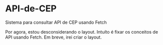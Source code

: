 # API-de-CEP
Sistema para consultar API de CEP usando Fetch

Por agora, estou desconsiderando o layout. Intuíto é fixar os conceitos de API usando Fetch.
Em breve, irei criar o layout.
